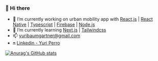 ### 👋 Hi there 

- 🚀 I’m currently working on urban mobility app with [React.js](https://pt-br.reactjs.org/) | [React Native](https://reactnative.dev/) | [Typescript](https://www.typescriptlang.org/) | [Firebase](https://firebase.google.com/?hl=pt) | [Node.js](https://nodejs.org/en/)
- 🚧 I’m currently learning [Next.js](https://nextjs.org/) | [Tailwindcss](https://tailwindcss.com/docs)
- 📫 yuribaumgartner@gmail.com
- 🔛 [Linkedin - Yuri Perro](https://www.linkedin.com/in/yuri-baumgartner/)

<!-- ## ⚡ Languages and Tools: -->

[![Anurag's GitHub stats](https://github-readme-stats.vercel.app/api?username=YuriPerro&hide=issues&count_private=true&show_icons=true&theme=outrun)](https://github.com/anuraghazra/github-readme-stats)
  

<!--
**YuriPerro/YuriPerro** is a ✨ _special_ ✨ repository because its `README.md` (this file) appears on your GitHub profile.


Here are some ideas to get you started:

- 🔭 I’m currently working on ...
- 🌱 I’m currently learning ...
- 👯 I’m looking to collaborate on ...
- 🤔 I’m looking for help with ...
- 💬 Ask me about ...
- 📫 How to reach me: ...
- 😄 Pronouns: ...
- ⚡ Fun fact: ...
-->
